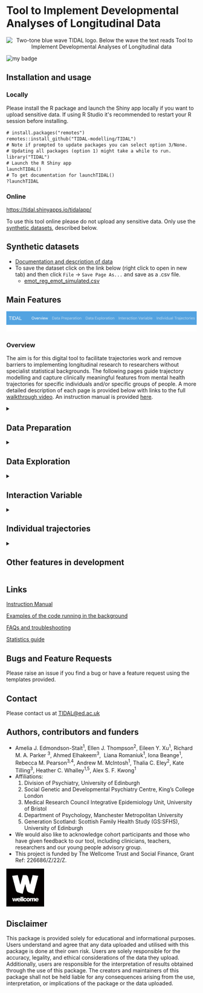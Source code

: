 # Tool to Implement Developmental Analyses of Longitudinal Data

<p align="center">
<img width="600" alt="Two-tone blue wave TIDAL logo. Below the wave the text reads Tool to Implement Developmental Analyses of Longitudinal data" src="https://user-images.githubusercontent.com/24313187/216609683-bac9e15c-6860-4441-a9ae-936f81940b1b.png">
</p>

<!-- badges: start -->
![my badge](https://badgen.net/badge/Status/In%20Development/orange)
<!-- badges: end -->


## Installation and usage

### Locally

Please install the R package and launch the Shiny app locally if you want to upload sensitive data. If using R Studio it's recommended to restart your R session before installing.

```{r eval=FALSE}
# install.packages("remotes")
remotes::install_github("TIDAL-modelling/TIDAL")
# Note if prompted to update packages you can select option 3/None.
# Updating all packages (option 1) might take a while to run.
library("TIDAL")
# Launch the R Shiny app
launchTIDAL()
# To get documentation for launchTIDAL()
?launchTIDAL
```

### Online

https://tidal.shinyapps.io/tidalapp/

To use this tool online please do not upload any sensitive data. Only use the [synthetic datasets](data/), described below.

## Synthetic datasets
  * [Documentation and description of data](https://github.com/TIDAL-modelling/TIDAL/blob/main/data/README.md)
  * To save the dataset click on the link below (right click to open in new tab) and then click `File` -> `Save Page As...` and save as a .csv file.
       * [emot_reg_emot_simulated.csv](https://raw.githubusercontent.com/TIDAL-modelling/TIDAL/main/data/emot_reg_emot_simulated.csv)


## Main Features

![](_includes/tabs.png)

### Overview

The aim is for this digital tool to facilitate trajectories work and remove barriers to implementing longitudinal research to researchers without specialist statistical backgrounds. The following pages guide trajectory modelling and capture clinically meaningful features from mental health trajectories for specific individuals and/or specific groups of people. A more detailed description of each page is provided below with links to the full [walkthrough video](https://www.youtube.com/watch?v=aWteXAWPBik). An instruction manual is provided [here](https://github.com/TIDAL-modelling/TIDAL/blob/main/Documentation/Instructions.pdf).

<details>
<summary><h2>Data Preparation</h2></summary>

Many longitudinal datasets will be written in "wide" format, with each time point's data stored in a separate column. To analyse this data, it must first be converted into "long" format, with one column containing the time point names and one column containing the measurements.

This page allows the user to upload a wide format dataset and convert it into long format. The user selects which columns measure time and the phenotype they want to model trajectories on. There is also an option to impute mean age for missing age data in this step. Once converted into long format, there is the option to download the long version dataset as a .csv file.

To avoid errors when running, spaces in column names are replaced with underscores "_". If column names contain "(", ")" or "*" these are replaced with empty strings "". If you wish to change this, it is advised to edit your column names prior to uploading your data.

[![TIDAL Data Preparation walkthrough](/_includes/data-prep.png)](https://youtu.be/aWteXAWPBik?t=133)
</details>

<details>
<summary><h2>Data Exploration</h2></summary>

This is the first stage of trajectory modelling. Here the user can either upload a long format dataset or use the dataset formatted on the previous page (Data Preparation). They then select the desired outcome variable to model the trajectory on and a time variable, usually age. Note that the variable which the trajectory is modelled on must be measured on a continuous scale.

There is an option at this stage to add extra covariates or confounders to the model. These can be categorical or continuous and multiple variables can be selected from the drop-down menu. The user can run a linear or non-linear (quadratic, cubic, quartic) model according to which best fits their data.

Once a model has been fitted, TIDAL will output the fixed and random effects in the "Model Results" tab. The user can also examine predicted scores for specific ages in the "Scores At Ages" tab and extract Area Under the Curve metrics in the "Area Under Curve" tab. Finally, the user can download a PDF report from the "Download Results" tab.

[![TIDAL Data Exploration walk through](/_includes/data-explore.png)](https://youtu.be/aWteXAWPBik?t=239)

</details>

<details>
<summary><h2>Interaction Variable</h2></summary>

On this page, the user can examine group differences or the effect of an interacting variable. The user can select a categorical or continuous variable from within the data and fit an updated model with the included interaction variable. The model type is inherited from the "Data Exploration" page alongside any covariates or confounders. Note that the interaction variable should not be included in the initial model if you wish to investigate it on this page. 

The output is similar to that from the "Data Exploration" page. In future we will be implementing features allowing the user to change factor level names and select the reference level to be used for categorical variables.

[![TIDAL Interaction Variable walkthrough](/_includes/interaction-variable.png)](https://youtu.be/aWteXAWPBik?t=475)

</details>

<details>
<summary><h2>Individual trajectories</h2></summary>

This page allows the user to view trajectories for specific individuals. The user can input specific IDs of interest, select a random sample of individuals to plot, or select a random sample from a specific category - e.g. female only. This allows comparison between individual trajectories and the group trajectories and may be useful for identifying whether a particular individual could be "on track" or not.

[![TIDAL Individual Trajectories walkthrough](/_includes/individual-trajectories.png)](https://youtu.be/aWteXAWPBik?t=580)

</details>

<details>
<summary><h2>Other features in development</h2></summary>
 
* **Points of acceleration**
  * Examine timing of peak velocity of trajectories. This feature highlights a critical period at which further support or interventions could be introduced to dramatically shift an individual’s illness trajectory.
 
* **Stability**
  * Captures within-individual variability in depressive symptoms over time and compares how this varies by different forms of interventions or combinations of interventions. 

</details>

## Links

[Instruction Manual](https://github.com/TIDAL-modelling/TIDAL/blob/main/Documentation/Instructions.pdf)

[Examples of the code running in the background](https://github.com/TIDAL-modelling/TIDAL/tree/main/Examples)

[FAQs and troubleshooting](https://github.com/TIDAL-modelling/TIDAL/blob/main/Documentation/FAQs.md)

[Statistics guide](https://github.com/TIDAL-modelling/TIDAL/blob/main/Documentation/StatsGuide.md)

## Bugs and Feature Requests
Please raise an issue if you find a bug or have a feature request using the templates provided.

## Contact
Please contact us at TIDAL@ed.ac.uk

## Authors, contributors and funders
* Amelia J. Edmondson-Stait<sup>1</sup>, Ellen J. Thompson<sup>2</sup>, Eileen Y. Xu<sup>1</sup>, Richard M. A. Parker <sup>3</sup>, Ahmed Elhakeem<sup>3</sup>,  Liana Romaniuk<sup>1</sup>, Iona Beange<sup>1</sup>, Rebecca M. Pearson<sup>3,4</sup>, Andrew M. McIntosh<sup>1</sup>, Thalia C. Eley<sup>2</sup>, Kate Tilling<sup>3</sup>, Heather C. Whalley<sup>1,5</sup>, Alex S. F. Kwong<sup>1</sup>
* Affiliations:
     <ol type="1">
        <li>Division of Psychiatry, University of Edinburgh</li>
        <li>Social Genetic and Developmental Psychiatry Centre, King’s College London</li>
        <li>Medical Research Council Integrative Epidemiology Unit, University of Bristol</li>
        <li>Department of Psychology, Manchester Metropolitan University</li>
        <li>Generation Scotland: Scottish Family Health Study (GS:SFHS), University of Edinburgh</li>
     </ol>
* We would also like to acknowledge cohort participants and those who have given feedback to our tool, including clinicians, teachers, researchers and our young people advisory group.
* This project is funded by The Wellcome Trust and Social Finance, Grant Ref: 226686/Z/22/Z.
<p align="left">
<img width="100" alt="Wellcome Trust Logo" src="inst/TIDALapp/www/wellcome-logo-black.jpg">
</p>

## Disclaimer
This package is provided solely for educational and informational purposes. Users understand and agree that any data uploaded and utilised with this package is done at their own risk. Users are solely responsible for the accuracy, legality, and ethical considerations of the data they upload. Additionally, users are responsible for the interpretation of results obtained through the use of this package. The creators and maintainers of this package shall not be held liable for any consequences arising from the use, interpretation, or implications of the package or the data uploaded.
